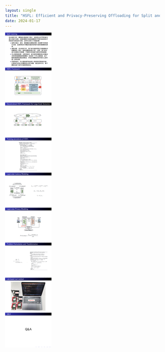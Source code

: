 ```yaml
---
layout: single
title: "HSFL: Efficient and Privacy-Preserving Offloading for Split and Federated Learning in IoT Services(ICWS 2023)"
date: 2024-01-17
---
```


![8-0](/assets/images/8-0.png)